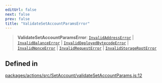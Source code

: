 ```yaml
---
editUrl: false
next: false
prev: false
title: "ValidateSetAccountParamsError"
---
```


> **ValidateSetAccountParamsError**: [`InvalidAddressError`](/reference/tevm/errors/classes/invalidaddresserror/) \| [`InvalidBalanceError`](/reference/tevm/errors/classes/invalidbalanceerror/) \| [`InvalidDeployedBytecodeError`](/reference/tevm/errors/classes/invaliddeployedbytecodeerror/) \| [`InvalidNonceError`](/reference/tevm/errors/classes/invalidnonceerror/) \| [`InvalidRequestError`](/reference/tevm/errors/classes/invalidrequesterror/) \| [`InvalidStorageRootError`](/reference/tevm/errors/classes/invalidstoragerooterror/)

## Defined in

[packages/actions/src/SetAccount/validateSetAccountParams.js:12](https://github.com/qbzzt/tevm-monorepo/blob/main/packages/actions/src/SetAccount/validateSetAccountParams.js#L12)
